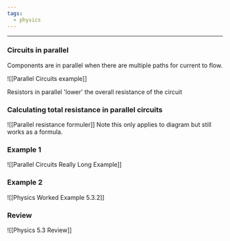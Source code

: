 ```yaml
---
tags:
  - physics
---
```

______

### Circuits in parallel

Components are in parallel when there are multiple paths for current to flow. 

![[Parallel Circuits example]]

Resistors in parallel 'lower' the overall resistance of the circuit


### Calculating total resistance in parallel circuits
![[Parallel resistance formuler]]
Note this only applies to diagram but still works as a formula. 


### Example 1
![[Parallel Circuits Really Long Example]]


### Example 2 
![[Physics Worked Example 5.3.2]]

### Review
![[Physics 5.3 Review]]